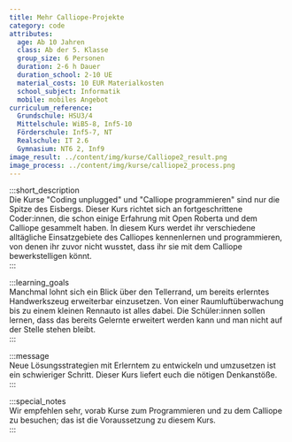 ```yaml
---
title: Mehr Calliope-Projekte
category: code
attributes:
  age: Ab 10 Jahren
  class: Ab der 5. Klasse
  group_size: 6 Personen
  duration: 2-6 h Dauer
  duration_school: 2-10 UE
  material_costs: 10 EUR Materialkosten
  school_subject: Informatik
  mobile: mobiles Angebot
curriculum_reference:
  Grundschule: HSU3/4   
  Mittelschule: WiB5-8, Inf5-10  
  Förderschule: Inf5-7, NT  
  Realschule: IT 2.6  
  Gymnasium: NT6 2, Inf9
image_result: ../content/img/kurse/Calliope2_result.png
image_process: ../content/img/kurse/calliope2_process.png
---
```

:::short_description  
Die Kurse "Coding unplugged" und "Calliope programmieren" sind nur die Spitze des Eisbergs. Dieser Kurs richtet sich an fortgeschrittene Coder:innen, die schon einige Erfahrung mit Open Roberta und dem Calliope gesammelt haben. In diesem Kurs werdet ihr verschiedene alltägliche Einsatzgebiete des Calliopes kennenlernen und programmieren, von denen ihr zuvor nicht wusstet, dass ihr sie mit dem Calliope bewerkstelligen könnt.     
:::

:::learning_goals  
Manchmal lohnt sich ein Blick über den Tellerrand, um bereits erlerntes Handwerkszeug erweiterbar einzusetzen. Von einer Raumluftüberwachung bis zu einem kleinen Rennauto ist alles dabei. Die Schüler:innen sollen lernen, dass das bereits Gelernte erweitert werden kann und man nicht auf der Stelle stehen bleibt.              
:::

:::message  
Neue Lösungsstrategien mit Erlerntem zu entwickeln und umzusetzen ist ein schwieriger Schritt. Dieser Kurs liefert euch die nötigen Denkanstöße.      
:::  

:::special_notes  
Wir empfehlen sehr, vorab Kurse zum Programmieren und zu dem Calliope zu besuchen; das ist die Voraussetzung zu diesem Kurs.     
:::
